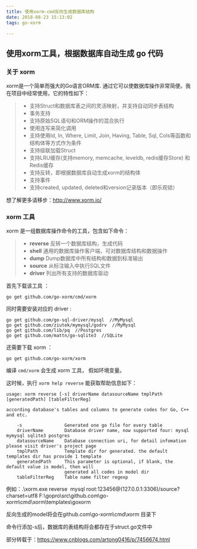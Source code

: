 ```yaml
---
title: 使用xorm-cmd反向生成数据库结构
date: 2018-08-23 15:13:02
tags: go-xorm

---
```


## 使用xorm工具，根据数据库自动生成 go 代码

### 关于 xorm

xorm是一个简单而强大的Go语言ORM库. 通过它可以使数据库操作非常简便。我在项目中经常使用，它的特性如下：

> - 支持Struct和数据库表之间的灵活映射，并支持自动同步表结构
> - 事务支持
> - 支持原始SQL语句和ORM操作的混合执行
> - 使用连写来简化调用
> - 支持使用Id, In, Where, Limit, Join, Having, Table, Sql, Cols等函数和结构体等方式作为条件
> - 支持级联加载Struct
> - 支持LRU缓存(支持memory, memcache, leveldb, redis缓存Store) 和 Redis缓存
> - 支持反转，即根据数据库自动生成xorm的结构体
> - 支持事件
> - 支持created, updated, deleted和version记录版本（即乐观锁）

想了解更多请移步：http://www.xorm.io/



### xorm 工具

xorm 是一组数据库操作命令的工具，包含如下命令：

> - **reverse** 反转一个数据库结构，生成代码
> - **shell** 通用的数据库操作客户端，可对数据库结构和数据操作
> - **dump** Dump数据库中所有结构和数据到标准输出
> - **source** 从标注输入中执行SQL文件
> - **driver** 列出所有支持的数据库驱动



首先下载该工具 ：

```
go get github.com/go-xorm/cmd/xorm
```

同时需要安装对应的 driver :

```
go get github.com/go-sql-driver/mysql  //MyMysql
go get github.com/ziutek/mymysql/godrv  //MyMysql
go get github.com/lib/pq  //Postgres
go get github.com/mattn/go-sqlite3  //SQLite
```

还需要下载 xorm ：

```
go get github.com/go-xorm/xorm
```

编译 `cmd/xorm` 会生成 xorm 工具， 假如环境变量。

这时候，执行 `xorm help reverse` 能获取帮助信息如下：

```
usage: xorm reverse [-s] driverName datasourceName tmplPath [generatedPath] [tableFilterReg]

according database's tables and columns to generate codes for Go, C++ and etc.

    -s                Generated one go file for every table
    driverName        Database driver name, now supported four: mysql mymysql sqlite3 postgres
    datasourceName    Database connection uri, for detail infomation please visit driver's project page
    tmplPath          Template dir for generated. the default templates dir has provide 1 template
    generatedPath     This parameter is optional, if blank, the default value is model, then will
                      generated all codes in model dir
    tableFilterReg    Table name filter regexp
```

例如：.\xorm.exe reverse  mysql root:123456@(127.0.0.1:3306)/source?charset=utf8 F:\gopro\src\github.com\go-xorm\cmd\xorm\templates\goxorm 

反向生成的model将会在github.com\go-xorm\cmd\xorm 目录下 

命令行添加-s后，数据库的表结构将会都存在于struct.go文件中

部分转载于：https://www.cnblogs.com/artong0416/p/7456674.html
